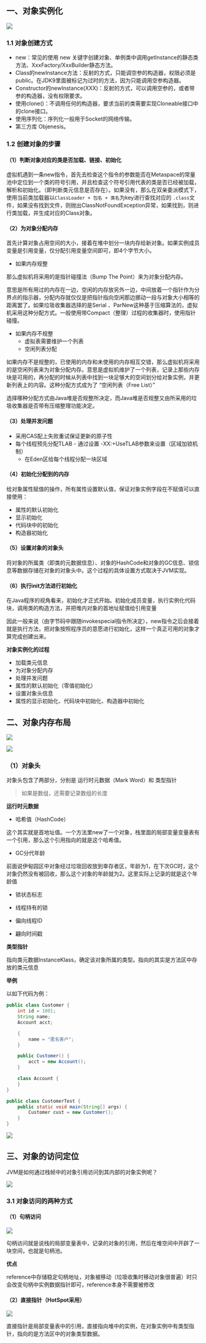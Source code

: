 ## 一、对象实例化	

![](https://img-blog.csdnimg.cn/20201011145436396.jpg)

### 1.1 对象创建方式

- new：常见的使用 new 关键字创建对象、单例类中调用getInstance的静态类方法、XxxFactory/XxxBuilder静态方法。
- Class的newInstance方法：反射的方式，只能调空参的构造器，权限必须是public。在JDK9里面被标记为过时的方法，因为只能调用空参构造器。
- Constructor的newInstance(XXX)：反射的方式，可以调用空参的，或者带参的构造器，没有权限要求。
- 使用clone()：不调用任何的构造器，要求当前的类需要实现Cloneable接口中的clone接口。
- 使用序列化：序列化一般用于Socket的网络传输。
- 第三方库 Objenesis。

### 1.2 创建对象的步骤

#### （1）判断对象对应的类是否加载、链接、初始化

虚拟机遇到一条new指令，首先去检查这个指令的参数能否在Metaspace的常量池中定位到一个类的符号引用，并且检查这个符号引用代表的类是否已经被加载，解析和初始化。（即判断类元信息是否存在）。如果没有，那么在双亲委派模式下，使用当前类加载器以`ClassLoader + 包名 + 类名`为key进行查找对应的 `.class`文件，如果没有找到文件，则抛出ClassNotFoundException异常，如果找到，则进行类加载，并生成对应的Class对象。

#### （2）为对象分配内存

首先计算对象占用空间的大小，接着在堆中划分一块内存给新对象。如果实例成员变量是引用变量，仅分配引用变量空间即可，即4个字节大小。

- 如果内存规整

那么虚拟机将采用的是指针碰撞法（Bump The Point）来为对象分配内存。

意思是所有用过的内存在一边，空闲的内存放另外一边，中间放着一个指针作为分界点的指示器，分配内存就仅仅是把指针指向空闲那边挪动一段与对象大小相等的距离罢了。如果垃圾收集器选择的是Serial 、ParNew这种基于压缩算法的，虚拟机采用这种分配方式。一般使用带Compact（整理）过程的收集器时，使用指针碰撞。

- 如果内存不规整
  - 虚拟表需要维护一个列表
  - 空闲列表分配

如果内存不是规整的，已使用的内存和未使用的内存相互交错，那么虚拟机将采用的是空闲列表来为对象分配内存。意思是虚拟机维护了一个列表，记录上那些内存块是可用的，再分配的时候从列表中找到一块足够大的空间划分给对象实例，并更新列表上的内容。这种分配方式成为了 “空闲列表（Free List）”

选择哪种分配方式由Java堆是否规整所决定，而Java堆是否规整又由所采用的垃圾收集器是否带有压缩整理功能决定。

#### （3）处理并发问题

- 采用CAS配上失败重试保证更新的原子性
- 每个线程预先分配TLAB - 通过设置 -XX:+UseTLAB参数来设置（区域加锁机制）
  - 在Eden区给每个线程分配一块区域

#### （4）初始化分配到的内存

给对象属性赋值的操作，所有属性设置默认值，保证对象实例字段在不赋值可以直接使用：

- 属性的默认初始化
- 显示初始化
- 代码块中的初始化
- 构造器初始化



#### （5）设置对象的对象头

将对象的所属类（即类的元数据信息）、对象的HashCode和对象的GC信息、锁信息等数据存储在对象的对象头中。这个过程的具体设置方式取决于JVM实现。

#### （6）执行init方法进行初始化

在Java程序的视角看来，初始化才正式开始。初始化成员变量，执行实例化代码块，调用类的构造方法，并把堆内对象的首地址赋值给引用变量

因此一般来说（由字节码中跟随invokespecial指令所决定），new指令之后会接着就是执行方法，把对象按照程序员的意愿进行初始化，这样一个真正可用的对象才算完成创建出来。

**对象实例化的过程**

- 加载类元信息
- 为对象分配内存
- 处理并发问题
- 属性的默认初始化（零值初始化）
- 设置对象头信息
- 属性的显示初始化、代码块中初始化、构造器中初始化

## 二、对象内存布局

![](https://img-blog.csdnimg.cn/2020101115073675.png)

![](https://img-blog.csdnimg.cn/202010111456447.jpg)

### （1）对象头

对象头包含了两部分，分别是 运行时元数据（Mark Word）和 类型指针

> 如果是数组，还需要记录数组的长度

**运行时元数据**

- 哈希值（HashCode）

这个其实就是首地址值。一个方法里new了一个对象，栈里面的局部变量变量表有一个引用，那么这个引用指向的就是这个哈希值。

- GC分代年龄

前面说伊甸园区中对象经过垃圾回收放到幸存者区，年龄为1，在下次GC时，这个对象仍然没有被回收，那么这个对象的年龄就为2。这里实际上记录的就是这个年龄值

- 锁状态标志

- 线程持有的锁
- 偏向线程ID
- 翩向时间戳

**类型指针**

指向类元数据InstanceKlass，确定该对象所属的类型。指向的其实是方法区中存放的类元信息

**举例**

以如下代码为例：

```java
public class Customer {
    int id = 1001;
    String name;
    Account acct;

    {
        name = "匿名客户";
    }

    public Customer() {
        acct = new Account();
    }

    class Account {
    }
}

public class CustomerTest {
    public static void main(String[] args) {
        Customer cust = new Customer();
    }
}
```

![](https://img-blog.csdnimg.cn/20201011150452443.png)

## 三、对象的访问定位

JVM是如何通过栈帧中的对象引用访问到其内部的对象实例呢？

![](https://img-blog.csdnimg.cn/20201011151058556.png)

### 3.1 对象访问的两种方式

#### （1）句柄访问

![](https://img-blog.csdnimg.cn/20201011151310172.png)

句柄访问就是说栈的局部变量表中，记录的对象的引用，然后在堆空间中开辟了一块空间，也就是句柄池。

**优点**

reference中存储稳定句柄地址，对象被移动（垃圾收集时移动对象很普遍）时只会改变句柄中实例数据指针即可，reference本身不需要被修改

#### （2）直接指针（HotSpot采用）

![](https://img-blog.csdnimg.cn/20201011151401855.png)

直接指针是局部变量表中的引用，直接指向堆中的实例，在对象实例中有类型指针，指向的是方法区中的对象类型数据。
